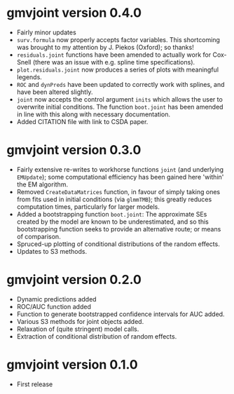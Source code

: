 # gmvjoint version 0.4.0
* Fairly minor updates
* `surv.formula` now properly accepts factor variables. This shortcoming was brought to my attention by J. Piekos (Oxford); so thanks!
* `residuals.joint` functions have been amended to actually work for Cox-Snell (there was an issue with e.g. spline time specifications).
* `plot.residuals.joint` now produces a series of plots with meaningful legends.
* `ROC` and `dynPreds` have been updated to correctly work with splines, and have been altered slightly.
* `joint` now accepts the control argument `inits` which allows the user to overwrite initial conditions. The function `boot.joint` has been amended in line with this along with necessary documentation. 
* Added CITATION file with link to CSDA paper.

# gmvjoint version 0.3.0
* Fairly extensive re-writes to workhorse functions `joint` (and underlying `EMUpdate`); some computational efficiency has been gained here 'within' the EM algorithm.
* Removed `CreateDataMatrices` function, in favour of simply taking ones from fits used in initial conditions (via `glmmTMB`); this greatly reduces computation times, particularly for larger models.
* Added a bootstrapping function `boot.joint`: The approximate SEs created by the model are known to be underestimated, and so this bootstrapping function seeks to provide an alternative route; or means of comparison.
* Spruced-up plotting of conditional distributions of the random effects.
* Updates to S3 methods.

# gmvjoint version 0.2.0
* Dynamic predictions added
* ROC/AUC function added
* Function to generate bootstrapped confidence intervals for AUC added.
* Various S3 methods for joint objects added.
* Relaxation of (quite stringent) model calls.
* Extraction of conditional distribution of random effects.

# gmvjoint version 0.1.0
* First release